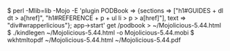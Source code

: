 $ perl -Mlib=lib -Mojo -E 'plugin PODBook => {sections => ["h1#GUIDES + dl dt > a[href]", "h1#REFERENCE + p + ul li > p > a[href]"], text => "div#wrapperlicious"}; app->start' get /podbook > ~/Mojolicious-5.44.html
$ ./kindlegen ~/Mojolicious-5.44.html -o Mojolicious-5.44.mobi
$ wkhtmltopdf ~/Mojolicious-5.44.html ~/Mojolicious-5.44.pdf
